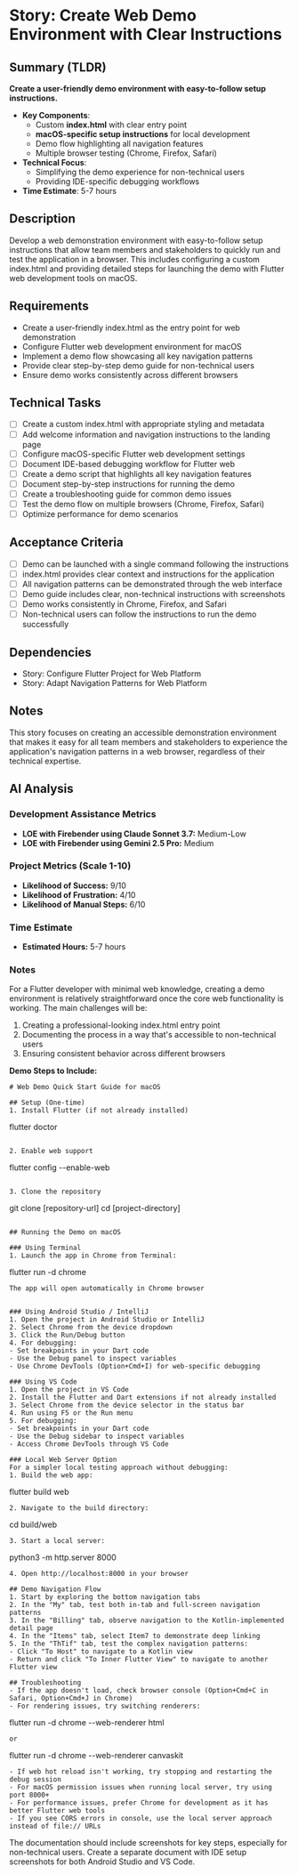 # Story: Create Web Demo Environment with Clear Instructions

## Summary (TLDR)

**Create a user-friendly demo environment with easy-to-follow setup instructions.**

* **Key Components**:
    * Custom **index.html** with clear entry point
    * **macOS-specific setup instructions** for local development
    * Demo flow highlighting all navigation features
    * Multiple browser testing (Chrome, Firefox, Safari)
* **Technical Focus**:
    * Simplifying the demo experience for non-technical users
    * Providing IDE-specific debugging workflows
* **Time Estimate**: 5-7 hours

## Description

Develop a web demonstration environment with easy-to-follow setup instructions that allow team
members and stakeholders to quickly run and test the application in a browser. This includes
configuring a custom index.html and providing detailed steps for launching the demo with
Flutter web development tools on macOS.

## Requirements

- Create a user-friendly index.html as the entry point for web demonstration
- Configure Flutter web development environment for macOS
- Implement a demo flow showcasing all key navigation patterns
- Provide clear step-by-step demo guide for non-technical users
- Ensure demo works consistently across different browsers

## Technical Tasks

- [ ] Create a custom index.html with appropriate styling and metadata
- [ ] Add welcome information and navigation instructions to the landing page
- [ ] Configure macOS-specific Flutter web development settings
- [ ] Document IDE-based debugging workflow for Flutter web
- [ ] Create a demo script that highlights all key navigation features
- [ ] Document step-by-step instructions for running the demo
- [ ] Create a troubleshooting guide for common demo issues
- [ ] Test the demo flow on multiple browsers (Chrome, Firefox, Safari)
- [ ] Optimize performance for demo scenarios

## Acceptance Criteria

- [ ] Demo can be launched with a single command following the instructions
- [ ] index.html provides clear context and instructions for the application
- [ ] All navigation patterns can be demonstrated through the web interface
- [ ] Demo guide includes clear, non-technical instructions with screenshots
- [ ] Demo works consistently in Chrome, Firefox, and Safari
- [ ] Non-technical users can follow the instructions to run the demo successfully

## Dependencies

- Story: Configure Flutter Project for Web Platform
- Story: Adapt Navigation Patterns for Web Platform

## Notes

This story focuses on creating an accessible demonstration environment that makes it easy for all
team members and stakeholders to experience the application's navigation patterns in a web browser,
regardless of their technical expertise.

## AI Analysis

### Development Assistance Metrics

- **LOE with Firebender using Claude Sonnet 3.7:** Medium-Low
- **LOE with Firebender using Gemini 2.5 Pro:** Medium

### Project Metrics (Scale 1-10)

- **Likelihood of Success:** 9/10
- **Likelihood of Frustration:** 4/10
- **Likelihood of Manual Steps:** 6/10

### Time Estimate

- **Estimated Hours:** 5-7 hours

### Notes

For a Flutter developer with minimal web knowledge, creating a demo environment is relatively
straightforward once the core web functionality is working. The main challenges will be:

1. Creating a professional-looking index.html entry point
2. Documenting the process in a way that's accessible to non-technical users
3. Ensuring consistent behavior across different browsers

**Demo Steps to Include:**

```
# Web Demo Quick Start Guide for macOS

## Setup (One-time)
1. Install Flutter (if not already installed)
   ```

flutter doctor
   ```

2. Enable web support
   ```

flutter config --enable-web
   ```

3. Clone the repository
   ```

git clone [repository-url]
cd [project-directory]

   ```

## Running the Demo on macOS

### Using Terminal
1. Launch the app in Chrome from Terminal:
   ```

flutter run -d chrome
   ```
   The app will open automatically in Chrome browser


### Using Android Studio / IntelliJ
1. Open the project in Android Studio or IntelliJ
2. Select Chrome from the device dropdown
3. Click the Run/Debug button
4. For debugging:
   - Set breakpoints in your Dart code
   - Use the Debug panel to inspect variables
   - Use Chrome DevTools (Option+Cmd+I) for web-specific debugging

### Using VS Code
1. Open the project in VS Code
2. Install the Flutter and Dart extensions if not already installed
3. Select Chrome from the device selector in the status bar
4. Run using F5 or the Run menu
5. For debugging:
   - Set breakpoints in your Dart code
   - Use the Debug sidebar to inspect variables
   - Access Chrome DevTools through VS Code

### Local Web Server Option
For a simpler local testing approach without debugging:
1. Build the web app:
   ```

flutter build web

   ```
2. Navigate to the build directory:
   ```

cd build/web

   ```
3. Start a local server:
   ```

python3 -m http.server 8000

   ```
4. Open http://localhost:8000 in your browser

## Demo Navigation Flow
1. Start by exploring the bottom navigation tabs
2. In the "My" tab, test both in-tab and full-screen navigation patterns
3. In the "Billing" tab, observe navigation to the Kotlin-implemented detail page
4. In the "Items" tab, select Item7 to demonstrate deep linking
5. In the "ThTif" tab, test the complex navigation patterns:
   - Click "To Host" to navigate to a Kotlin view
   - Return and click "To Inner Flutter View" to navigate to another Flutter view

## Troubleshooting
- If the app doesn't load, check browser console (Option+Cmd+C in Safari, Option+Cmd+J in Chrome)
- For rendering issues, try switching renderers:
  ```

flutter run -d chrome --web-renderer html
  ```
  or
  ```

flutter run -d chrome --web-renderer canvaskit
  ```
- If web hot reload isn't working, try stopping and restarting the debug session
- For macOS permission issues when running local server, try using port 8000+
- For performance issues, prefer Chrome for development as it has better Flutter web tools
- If you see CORS errors in console, use the local server approach instead of file:// URLs
```

The documentation should include screenshots for key steps, especially for non-technical users.
Create a separate document with IDE setup screenshots for both Android Studio and VS Code.
